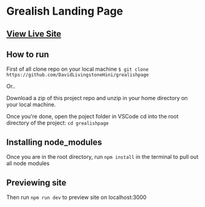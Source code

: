 # Grealish Landing Page

## [View Live Site](https://davidlivingstone-grealishpage-c31364.netlify.app/)

## How to run

First of all clone repo on your local machine `` $ git clone https://github.com/DavidLivingstoneHini/grealishpage ``

Or..

Download a zip of this project repo and unzip in your home directory on your local machine.

Once you're done, open the poject folder in VSCode cd into the root directory of the project: ``cd grealishpage``

## Installing node_modules

Once you are in the root directory, run ``npm install`` in the terminal to pull out all node modules

## Previewing site

Then run ``npm run dev`` to preview site on localhost:3000
